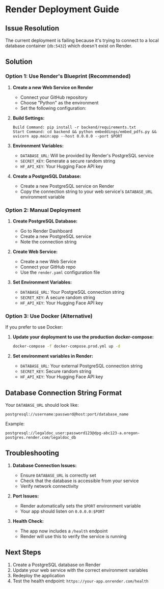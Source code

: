 # Render Deployment Guide

## Issue Resolution

The current deployment is failing because it's trying to connect to a local database container (`db:5432`) which doesn't exist on Render.

## Solution

### Option 1: Use Render's Blueprint (Recommended)

1. **Create a new Web Service on Render**
   - Connect your GitHub repository
   - Choose "Python" as the environment
   - Set the following configuration:

2. **Build Settings:**
   ```
   Build Command: pip install -r backend/requirements.txt
   Start Command: cd backend && python embeddings/embed_pdfs.py && uvicorn app.main:app --host 0.0.0.0 --port $PORT
   ```

3. **Environment Variables:**
   - `DATABASE_URL`: Will be provided by Render's PostgreSQL service
   - `SECRET_KEY`: Generate a secure random string
   - `HF_API_KEY`: Your Hugging Face API key

4. **Create a PostgreSQL Database:**
   - Create a new PostgreSQL service on Render
   - Copy the connection string to your web service's `DATABASE_URL` environment variable

### Option 2: Manual Deployment

1. **Create PostgreSQL Database:**
   - Go to Render Dashboard
   - Create a new PostgreSQL service
   - Note the connection string

2. **Create Web Service:**
   - Create a new Web Service
   - Connect your GitHub repo
   - Use the `render.yaml` configuration file

3. **Set Environment Variables:**
   - `DATABASE_URL`: Your PostgreSQL connection string
   - `SECRET_KEY`: A secure random string
   - `HF_API_KEY`: Your Hugging Face API key

### Option 3: Use Docker (Alternative)

If you prefer to use Docker:

1. **Update your deployment to use the production docker-compose:**
   ```bash
   docker-compose -f docker-compose.prod.yml up -d
   ```

2. **Set environment variables in Render:**
   - `DATABASE_URL`: Your external PostgreSQL connection string
   - `SECRET_KEY`: Secure random string
   - `HF_API_KEY`: Your Hugging Face API key

## Database Connection String Format

Your `DATABASE_URL` should look like:
```
postgresql://username:password@host:port/database_name
```

Example:
```
postgresql://legaldoc_user:password123@dpg-abc123-a.oregon-postgres.render.com/legaldoc_db
```

## Troubleshooting

1. **Database Connection Issues:**
   - Ensure `DATABASE_URL` is correctly set
   - Check that the database is accessible from your service
   - Verify network connectivity

2. **Port Issues:**
   - Render automatically sets the `$PORT` environment variable
   - Your app should listen on `0.0.0.0:$PORT`

3. **Health Check:**
   - The app now includes a `/health` endpoint
   - Render will use this to verify the service is running

## Next Steps

1. Create a PostgreSQL database on Render
2. Update your web service with the correct environment variables
3. Redeploy the application
4. Test the health endpoint: `https://your-app.onrender.com/health` 